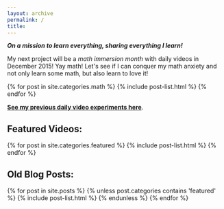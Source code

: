 ```yaml
---
layout: archive
permalink: /
title:
---
```


<strong><em>On a mission to learn everything, sharing everything I learn!</em></strong>

My next project will be a <em>math immersion month</em> with daily videos in December 2015! Yay math! Let's see if I can conquer my math anxiety and not only learn some math, but also learn to love it!

{% for post in site.categories.math %}
	{% include post-list.html %}
{% endfor %}

<strong><a href="https://plus.google.com/u/0/collection/kAGMq">See my previous daily video experiments here</a></strong>.

<h2>Featured Videos:</h2>
<div class="tiles">
{% for post in site.categories.featured %}
	{% include post-list.html %}
{% endfor %}
</div><!-- /.tiles -->

<h2>Old Blog Posts:</h2>
<div class="tiles">
{% for post in site.posts %}
    {% unless post.categories contains 'featured' %}
	{% include post-list.html %}
	{% endunless %}
{% endfor %}
</div><!-- /.tiles -->
